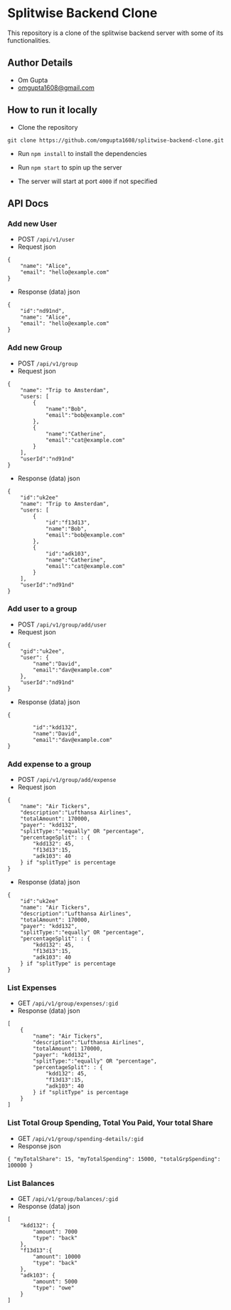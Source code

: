 # Splitwise Backend Clone

This repository is a clone of the splitwise backend server with some of its functionalities.

## Author Details

- Om Gupta
- omgupta1608@gmail.com

## How to run it locally

- Clone the repository

`git clone https://github.com/omgupta1608/splitwise-backend-clone.git`

- Run `npm install` to install the dependencies

- Run `npm start` to spin up the server

- The server will start at port `4000` if not specified

## API Docs

### Add new User

- POST `/api/v1/user`
- Request
  json

```
{
    "name": "Alice",
    "email": "hello@example.com"
}
```

- Response (data)
  json

```
{
    "id":"nd91nd",
    "name": "Alice",
    "email": "hello@example.com"
}
```

### Add new Group

- POST `/api/v1/group`
- Request
  json

```
{
    "name": "Trip to Amsterdam",
    "users: [
        {
            "name":"Bob",
            "email":"bob@example.com"
        },
        {
            "name":"Catherine",
            "email":"cat@example.com"
        }
    ],
    "userId":"nd91nd"
}
```

- Response (data)
  json

```
{
    "id":"uk2ee"
    "name": "Trip to Amsterdam",
    "users: [
        {
            "id":"f13d13",
            "name":"Bob",
            "email":"bob@example.com"
        },
        {
            "id":"adk103",
            "name":"Catherine",
            "email":"cat@example.com"
        }
    ],
    "userId":"nd91nd"
}
```

### Add user to a group

- POST `/api/v1/group/add/user`
- Request
  json

```
{
    "gid":"uk2ee",
    "user": {
        "name":"David",
        "email":"dav@example.com"
    },
    "userId":"nd91nd"
}
```

- Response (data)
  json

```
{

        "id":"kdd132",
        "name":"David",
        "email":"dav@example.com"
}
```

### Add expense to a group

- POST `/api/v1/group/add/expense`
- Request
  json

```
{
    "name": "Air Tickers",
    "description":"Lufthansa Airlines",
    "totalAmount": 170000,
    "payer": "kdd132",
    "splitType:":"equally" OR "percentage",
    "percentageSplit": : {
        "kdd132": 45,
        "f13d13":15,
        "adk103": 40
    } if "splitType" is percentage
}
```

- Response (data)
  json

```
{
    "id":"uk2ee"
    "name": "Air Tickers",
    "description":"Lufthansa Airlines",
    "totalAmount": 170000,
    "payer": "kdd132",
    "splitType:":"equally" OR "percentage",
    "percentageSplit": : {
        "kdd132": 45,
        "f13d13":15,
        "adk103": 40
    } if "splitType" is percentage
}
```

### List Expenses

- GET `/api/v1/group/expenses/:gid`
- Response (data)
  json

```
[
    {
        "name": "Air Tickers",
        "description":"Lufthansa Airlines",
        "totalAmount": 170000,
        "payer": "kdd132",
        "splitType:":"equally" OR "percentage",
        "percentageSplit": : {
            "kdd132": 45,
            "f13d13":15,
            "adk103": 40
        } if "splitType" is percentage
    }
]
```

### List Total Group Spending, Total You Paid, Your total Share

- GET `/api/v1/group/spending-details/:gid`
- Response
  json

```
{ "myTotalShare": 15, "myTotalSpending": 15000, "totalGrpSpending": 100000 }
```

### List Balances

- GET `/api/v1/group/balances/:gid`
- Response (data)
  json

```
[
    "kdd132": {
        "amount": 7000
        "type": "back"
    },
    "f13d13":{
        "amount": 10000
        "type": "back"
    },
    "adk103": {
        "amount": 5000
        "type": "owe"
    }
]
```

